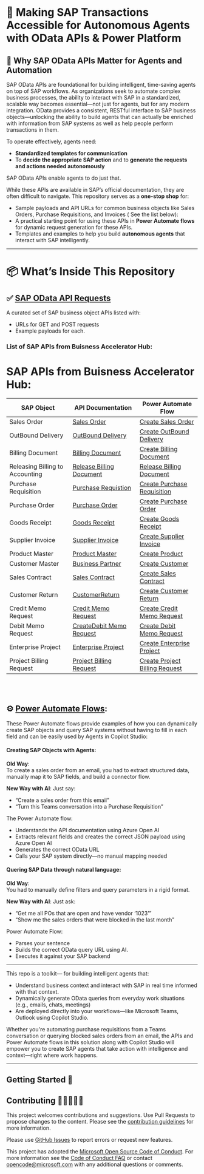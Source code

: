 # 🤖 Making SAP Transactions Accessible for Autonomous Agents with OData APIs & Power Platform


## 🚀 Why SAP OData APIs Matter for Agents and Automation

SAP OData APIs are foundational for building intelligent, time-saving agents on top of SAP workflows. As organizations seek to automate complex business processes, the ability to interact with SAP in a standardized, scalable way becomes essential—not just for agents, but for any modern integration. OData provides a consistent, RESTful interface to SAP business objects—unlocking the ability to build agents that can actually be enriched with  information from SAP systems as well as help people perform transactions in them.

To operate effectively, agents need:

- **Standardized templates for communication**  
- To **decide the appropriate SAP action**  and to **generate the requests and actions needed autonomously**

 SAP OData APIs enable agents to do just that.

While these APIs are available in SAP’s official documentation, they are often difficult to navigate. This repository serves as a **one-stop shop** for:

- Sample payloads and API URLs for common business objects like Sales Orders, Purchase Requisitions, and Invoices ( See the list below):
- A practical starting point for using these APIs in **Power Automate flows**  for dynamic request generation for these APIs.
- Templates and examples to help you build **autonomous agents** that interact with SAP intelligently.

---

# 📦 What’s Inside This Repository<br>

## ✅ [SAP OData API Requests](https://github.com/Azure-Samples/sap-odata-api-guide-copilot/blob/main/SAP%20OData%20API%20Reference.md)<br>

A curated set of SAP business object APIs listed with:
- URLs for GET and POST requests
- Example payloads for each.
  

### List of SAP APIs from Buisness Accelerator Hub:

# SAP APIs from Buisness Accelerator Hub:

| **SAP Object** | **API Documentation** | **Power Automate Flow** |
|----------------|-----------------------|-------------------------|
| Sales Order | [Sales Order](https://github.com/Azure-Samples/sap-odata-api-guide-copilot/blob/main/SAP%20OData%20API%20Reference.md#create-sales-ordercreate-sales-order) |[Create Sales Order](https://github.com/Azure-Samples/sap-odata-api-guide-copilot/blob/main/PowerAutomateFlows/Createsalesorder.zip)|
| OutBound Delivery | [OutBound Delivery](https://github.com/Azure-Samples/sap-odata-api-guide-copilot/blob/main/SAP%20OData%20API%20Reference.md#deliver-the-goods-vl01n) | [Create OutBound Delivery](https://github.com/Azure-Samples/sap-odata-api-guide-copilot/blob/main/PowerAutomateFlows/CreateGoodsDelivery.zip) |
| Billing Document | [Billing Document](https://github.com/Azure-Samples/sap-odata-api-guide-copilot/blob/main/SAP%20OData%20API%20Reference.md#billing-the-sales-order-vf01) | [Create Billing Document](https://github.com/Azure-Samples/sap-odata-api-guide-copilot/blob/main/PowerAutomateFlows/BillingDocument.zip) |
| Releasing Billing to Accounting | [Release Billing Document](https://github.com/Azure-Samples/sap-odata-api-guide-copilot/blob/main/SAP%20OData%20API%20Reference.md#release-billing-document-to-fi-accounting-vf02) | [Release Billing Document](https://github.com/Azure-Samples/sap-odata-api-guide-copilot/blob/main/PowerAutomateFlows/ReleaseBIllingDocumenttoAccounting.zip)|
| Purchase Requisition | [Purchase Requistion](https://github.com/Azure-Samples/sap-odata-api-guide-copilot/blob/main/SAP%20OData%20API%20Reference.md#purchase-requisition) | [Create Purchase Requisition](https://github.com/Azure-Samples/sap-odata-api-guide-copilot/blob/main/PowerAutomateFlows/CreatePurchaseRequistion.zip)  | 
| Purchase Order | [Purchase Order](https://github.com/Azure-Samples/sap-odata-api-guide-copilot/blob/main/SAP%20OData%20API%20Reference.md#create-purchase-order) | [Create Purchase Order](https://github.com/Azure-Samples/sap-odata-api-guide-copilot/blob/main/PowerAutomateFlows/CreatePurchaseOrder.zip) | 
| Goods Receipt |  [Goods Receipt](https://github.com/Azure-Samples/sap-odata-api-guide-copilot/blob/main/SAP%20OData%20API%20Reference.md#goods-receipt)   |   [Create Goods Receipt](https://github.com/Azure-Samples/sap-odata-api-guide-copilot/blob/main/PowerAutomateFlows/CreateGoodsReceipt.zip)  |
| Supplier Invoice | [Supplier Invoice](https://github.com/Azure-Samples/sap-odata-api-guide-copilot/blob/main/SAP%20OData%20API%20Reference.md#supplier-invoice) | [Create Supplier Invoice](https://github.com/Azure-Samples/sap-odata-api-guide-copilot/blob/main/PowerAutomateFlows/CreateSupplierInvoice.zip)|
| Product Master | [Product Master](https://github.com/Azure-Samples/sap-odata-api-guide-copilot/blob/main/SAP%20OData%20API%20Reference.md#manage-product-master-data) | [Create Product](https://github.com/Azure-Samples/sap-odata-api-guide-copilot/blob/main/PowerAutomateFlows/CreateAproduct.zip)    |
| Customer Master |[ Business Partner](https://github.com/Azure-Samples/sap-odata-api-guide-copilot/blob/main/SAP%20OData%20API%20Reference.md#manage-customer-master-data) |  [Create Customer](https://github.com/Azure-Samples/sap-odata-api-guide-copilot/blob/main/PowerAutomateFlows/CreateACustomer.zip)  |
| Sales Contract | [Sales Contract](https://github.com/Azure-Samples/sap-odata-api-guide-copilot/blob/main/SAP%20OData%20API%20Reference.md#manage-sales-contracts) |    [Create Sales Contract](https://github.com/Azure-Samples/sap-odata-api-guide-copilot/blob/main/PowerAutomateFlows/CreateSalesContract.zip)    |
| Customer Return | [CustomerReturn](https://github.com/Azure-Samples/sap-odata-api-guide-copilot/blob/main/SAP%20OData%20API%20Reference.md#-manage-customer-returns) | [Create Customer Return](https://github.com/Azure-Samples/sap-odata-api-guide-copilot/blob/main/PowerAutomateFlows/CreateCustomerReturn.zip)  |
| Credit Memo Request | [Credit Memo Request](https://github.com/Azure-Samples/sap-odata-api-guide-copilot/blob/main/SAP%20OData%20API%20Reference.md#manage-credit-memo-requests)  |  [Create Credit Memo Request](https://github.com/Azure-Samples/sap-odata-api-guide-copilot/blob/main/PowerAutomateFlows/CreditMemoRequest.zip)  |
| Debit Memo Request | [CreateDebit Memo Request](https://github.com/Azure-Samples/sap-odata-api-guide-copilot/blob/main/SAP%20OData%20API%20Reference.md#manage-debit-memo-requests) | [Create Debit Memo Request](https://github.com/Azure-Samples/sap-odata-api-guide-copilot/blob/main/PowerAutomateFlows/CreateDebitmemoRequest.zip)  |
| Enterprise Project | [Enterprise Project](https://github.com/Azure-Samples/sap-odata-api-guide-copilot/blob/main/SAP%20OData%20API%20Reference.md#enterprise-projects)  |  [Create Enterprise Project](https://github.com/Azure-Samples/sap-odata-api-guide-copilot/blob/main/PowerAutomateFlows/CreateEnterpriseProject.zip)  |
| Project Billing Request | [Project Billing Request](https://github.com/Azure-Samples/sap-odata-api-guide-copilot/blob/main/SAP%20OData%20API%20Reference.md#project-billing-request) | [ Create Project Billing Request](https://github.com/Azure-Samples/sap-odata-api-guide-copilot/blob/main/PowerAutomateFlows/ProjectBillingRequest.zip)  |
 <br> <br>

## ⚙️ [Power Automate Flows](https://github.com/Azure-Samples/sap-odata-api-guide-copilot/tree/main/PowerAutomateFlows):

These Power Automate flows provide examples of how you can dynamically create SAP objects and query SAP systems without having to fill in each field and can be easily used by Agents in Copilot Studio: <br>
#### Creating SAP Objects with Agents:

**Old Way**:  
To create a sales order from an email, you had to extract structured data, manually map it to SAP fields, and build a connector flow.

**New Way with AI**: Just say:

- “Create a sales order from this email”  
- “Turn this Teams conversation into a Purchase Requisition”

The Power Automate flow:

- Understands the API documentation using Azure Open AI
- Extracts relevant fields and creates the correct JSON payload using Azure Open AI
- Generates the correct OData URL  
- Calls your SAP system directly—no manual mapping needed

#### Quering SAP Data through natural language:

**Old Way**:  
You had to manually define filters and query parameters in a rigid format.

**New Way with AI**: Just ask:

- “Get me all POs that are open and have vendor ‘1023’”  
- “Show me the sales orders that were blocked in the last month”

Power Automate Flow:

- Parses your sentence  
- Builds the correct OData query URL using AI.
- Executes it against your SAP backend
---

This repo is a toolkit— for building intelligent agents  that:
- Understand business context and interact with SAP in real time informed with that context. 
- Dynamically generate OData queries from everyday work situations (e.g., emails, chats, meetings)  
- Are deployed directly into your workflows—like Microsoft Teams, Outlook using Copilot Studio. 

Whether you're automating purchase requisitions from a Teams conversation or querying blocked sales orders from an email, the APIs and Power Automate flows in this solution along with Copilot Studio will empower you to create SAP agents that take action with intelligence and context—right where work happens.

---



## Getting Started 🛫

## Contributing 👩🏼‍🤝‍👨🏽

This project welcomes contributions and suggestions. Use Pull Requests to propose changes to the content. Please see the [contribution guidelines](CONTRIBUTING.md) for more information.

Please use [GitHub Issues](https://github.com/Azure-Samples/sap-odata-api-guide-copilot/issues) to report errors or request new features.

This project has adopted the [Microsoft Open Source Code of Conduct](https://opensource.microsoft.com/codeofconduct/). For more information see the [Code of Conduct FAQ](https://opensource.microsoft.com/codeofconduct/faq/) or contact [opencode@microsoft.com](opencode@microsoft.com) with any additional questions or comments.
